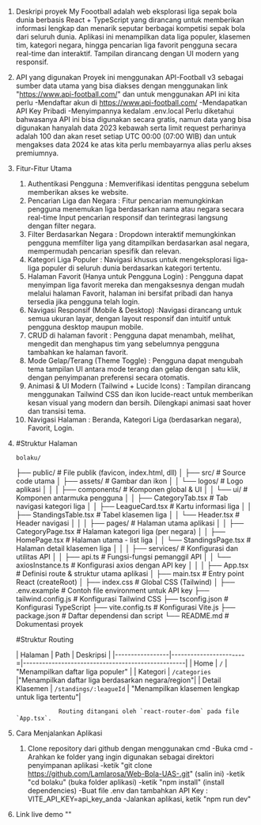 1. Deskripi proyek
    My Foootball adalah web eksplorasi liga sepak bola dunia berbasis React + TypeScript yang dirancang untuk memberikan informasi lengkap dan menarik seputar berbagai kompetisi sepak bola dari seluruh dunia. Aplikasi ini menampilkan data liga populer, klasemen tim, kategori negara, hingga pencarian liga favorit pengguna secara real-time dan interaktif. Tampilan dirancang dengan UI modern yang responsif.

2. API yang digunakan
    Proyek ini menggunakan API-Football v3 sebagai sumber data utama yang bisa diakses dengan menggunakan link "https://www.api-football.com/" dan untuk menggunakan API ini kita perlu 
    -Mendaftar akun di https://www.api-football.com/
    -Mendapatkan API Key Pribadi
    -Menyimpannya kedalam .env.local
    Perlu diketahui bahwasanya API ini bisa digunakan secara gratis, namun data yang bisa digunakan hanyalah data 2023 kebawah serta limit request perharinya adalah 100 dan akan reset setiap UTC 00:00 (07:00 WIB) dan untuk mengakses data 2024 ke atas kita perlu membayarnya alias perlu akses premiumnya.

3. Fitur-Fitur Utama
    1. Authentikasi Pengguna : Memverifikasi identitas pengguna sebelum memberikan akses ke website.
    2. Pencarian Liga dan Negara : Fitur pencarian memungkinkan pengguna menemukan liga berdasarkan nama atau negara secara real-time Input pencarian responsif dan terintegrasi langsung dengan filter negara.
    3. Filter Berdasarkan Negara : Dropdown interaktif memungkinkan pengguna memfilter liga yang ditampilkan berdasarkan asal negara, mempermudah pencarian spesifik dan relevan.
    4. Kategori Liga Populer : Navigasi khusus untuk mengeksplorasi liga-liga populer di seluruh dunia berdasarkan kategori tertentu.
    5. Halaman Favorit (Hanya untuk Pengguna Login) : Pengguna dapat menyimpan liga favorit mereka dan mengaksesnya dengan mudah melalui halaman Favorit, halaman ini bersifat pribadi dan hanya tersedia jika pengguna telah login.
    6. Navigasi Responsif (Mobile & Desktop) :Navigasi dirancang untuk semua ukuran layar, dengan layout responsif dan intuitif untuk pengguna desktop maupun mobile.
    7. CRUD di halaman favorit : Pengguna dapat menambah, melihat, mengedit dan menghapus tim yang sebelumnya pengguna tambahkan ke halaman favorit.
    8. Mode Gelap/Terang (Theme Toggle) : Pengguna dapat mengubah tema tampilan UI antara mode terang dan gelap dengan satu klik, dengan penyimpanan preferensi secara otomatis.
    9. Animasi & UI Modern (Tailwind + Lucide Icons) : Tampilan dirancang menggunakan Tailwind CSS dan ikon lucide-react untuk memberikan kesan visual yang modern dan bersih. Dilengkapi animasi saat hover dan transisi tema.
    10. Navigasi Halaman : Beranda, Kategori Liga (berdasarkan negara), Favorit, Login.

4.  #Struktur Halaman

        bolaku/
    ├── public/                         # File publik (favicon, index.html, dll)
    │
    ├── src/                            # Source code utama
    │   ├── assets/                     # Gambar dan ikon
    │   │   └── logos/                  # Logo aplikasi
    │   │
    │   ├── components/                 # Komponen global & UI
    │   │   └── ui/                     # Komponen antarmuka pengguna
    │   │       ├── CategoryTab.tsx     # Tab navigasi kategori liga
    │   │       ├── LeagueCard.tsx      # Kartu informasi liga
    │   │       ├── StandingsTable.tsx  # Tabel klasemen liga
    │   │       └── Header.tsx          # Header navigasi
    │   │
    │   ├── pages/                      # Halaman utama aplikasi
    │   │   ├── CategoryPage.tsx        # Halaman kategori liga (per negara)
    │   │   ├── HomePage.tsx            # Halaman utama - list liga
    │   │   └── StandingsPage.tsx       # Halaman detail klasemen liga
    │   │
    │   ├── services/                   # Konfigurasi dan utilitas API
    │   │   ├── api.ts                  # Fungsi-fungsi pemanggil API
    │   │   └── axiosInstance.ts        # Konfigurasi axios dengan API key
    │   │
    │   ├── App.tsx                     # Definisi route & struktur utama aplikasi
    │   ├── main.tsx                    # Entry point React (createRoot)
    │   ├── index.css                   # Global CSS (Tailwind)
    │
    ├── .env.example                    # Contoh file environment untuk API key
    ├── tailwind.config.js              # Konfigurasi Tailwind CSS
    ├── tsconfig.json                   # Konfigurasi TypeScript
    ├── vite.config.ts                  # Konfigurasi Vite.js
    ├── package.json                    # Daftar dependensi dan script
    └── README.md                       # Dokumentasi proyek

    #Struktur Routing

    |     Halaman     |         Path           |                  Deskripsi                        |
    |-----------------|-----------------------=|---------------------------------------------------|
    | Home            | `/`                    |        "Menampilkan daftar liga populer"          |
    | Kategori        | `/categories`          |"Menampilkan daftar liga berdasarkan negara/region"|
    | Detail Klasemen | `/standings/:leagueId` | "Menampilkan klasemen lengkap untuk liga tertentu"|

                    Routing ditangani oleh `react-router-dom` pada file `App.tsx`.

5. Cara Menjalankan Aplikasi

    1. Clone repository dari github dengan menggunakan cmd
        -Buka cmd
        -Arahkan ke folder yang ingin digunakan sebagai direktori penyimpanan aplikasi
        -ketik "git clone https://github.com/Lamlarosa/Web-Bola-UAS-.git" (salin ini)
        -ketik "cd bolaku" (buka folder aplikasi)
        -ketik "npm install" (install dependencies)
        -Buat file .env dan tambahkan API Key : VITE_API_KEY=api_key_anda
        -Jalankan aplikasi, ketik "npm run dev"

6. Link live demo ""
